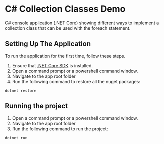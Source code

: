 # C# Collection Classes Demo
C# console application (.NET Core) showing different ways to implement a collection class that can be used with the foreach statement.

## Setting Up The Application 
To run the application for the first time, follow these steps.
1. Ensure that [.NET Core SDK](https://www.microsoft.com/net/core#windowscmd) is installed.
2. Open a command prompt or a powershell command window.
3. Navigate to the app root folder
4. Run the following command to restore all the nuget packages:
  ```shell
  dotnet restore
  ```

## Running the project
1. Open a command prompt or a powershell command window.
2. Navigate to the app root folder
3. Run the following command to run the project:

  ```shell
  dotnet run
  ```